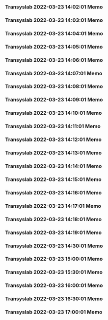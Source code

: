 ### Transyslab 2022-03-23 14:02:01 Memo
### Transyslab 2022-03-23 14:03:01 Memo
### Transyslab 2022-03-23 14:04:01 Memo
### Transyslab 2022-03-23 14:05:01 Memo
### Transyslab 2022-03-23 14:06:01 Memo
### Transyslab 2022-03-23 14:07:01 Memo
### Transyslab 2022-03-23 14:08:01 Memo
### Transyslab 2022-03-23 14:09:01 Memo
### Transyslab 2022-03-23 14:10:01 Memo
### Transyslab 2022-03-23 14:11:01 Memo
### Transyslab 2022-03-23 14:12:01 Memo
### Transyslab 2022-03-23 14:13:01 Memo
### Transyslab 2022-03-23 14:14:01 Memo
### Transyslab 2022-03-23 14:15:01 Memo
### Transyslab 2022-03-23 14:16:01 Memo
### Transyslab 2022-03-23 14:17:01 Memo
### Transyslab 2022-03-23 14:18:01 Memo
### Transyslab 2022-03-23 14:19:01 Memo
### Transyslab 2022-03-23 14:30:01 Memo
### Transyslab 2022-03-23 15:00:01 Memo
### Transyslab 2022-03-23 15:30:01 Memo
### Transyslab 2022-03-23 16:00:01 Memo
### Transyslab 2022-03-23 16:30:01 Memo
### Transyslab 2022-03-23 17:00:01 Memo
